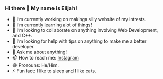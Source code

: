 ### Hi there 👋 My name is Elijah!

- 🔭 I’m currently working on makinga silly website of my intrests.
- 🌱 I’m currently learning alot of things!
- 👯 I’m looking to collaborate on anything involving Web Development, and C++.
- 🤔 I’m looking for help with tips on anything to make me a better developer.
- 💬 Ask me about anything!
- 📫 How to reach me: [Instagram](https://instagram.com/CyberNotesDev)
- 😄 Pronouns: He/Him.
- ⚡ Fun fact: I like to sleep and I like cats.

<!--
**CyberNotesDev/CyberNotesDev** is a ✨ _special_ ✨ repository because its `README.md` (this file) appears on your GitHub profile.

Here are some ideas to get you started:

- 🔭 I’m currently working on ...
- 🌱 I’m currently learning ...
- 👯 I’m looking to collaborate on ...
- 🤔 I’m looking for help with ...
- 💬 Ask me about ...
- 📫 How to reach me: ...
- 😄 Pronouns: ...
- ⚡ Fun fact: ...
-->
